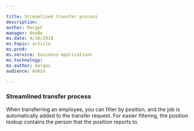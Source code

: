 ```yaml
---

title: Streamlined transfer process
description: 
author: MargoC
manager: AnnBe
ms.date: 4/16/2018
ms.topic: article
ms.prod: 
ms.service: business-applications
ms.technology: 
ms.author: margoc
audience: Admin

---
```

### Streamlined transfer process



When transferring an employee, you can filter by position, and the job is
automatically added to the transfer request. For easier filtering, the position
lookup contains the person that the position reports to.
